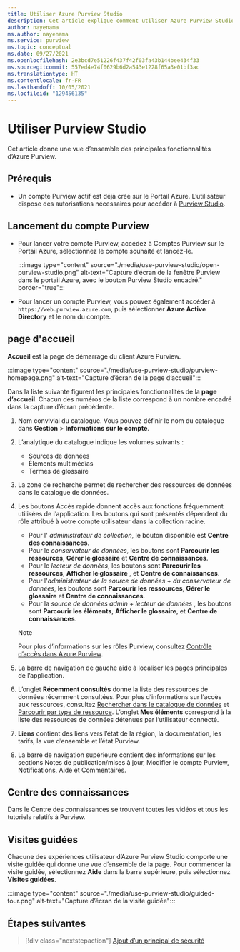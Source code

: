 ```yaml
---
title: Utiliser Azure Purview Studio
description: Cet article explique comment utiliser Azure Purview Studio.
author: nayenama
ms.author: nayenama
ms.service: purview
ms.topic: conceptual
ms.date: 09/27/2021
ms.openlocfilehash: 2e3bcd7e51226f437f42f03fa43b144bee434f33
ms.sourcegitcommit: 557ed4e74f0629b6d2a543e1228f65a3e01bf3ac
ms.translationtype: HT
ms.contentlocale: fr-FR
ms.lasthandoff: 10/05/2021
ms.locfileid: "129456135"
---
```

# <a name="use-purview-studio"></a>Utiliser Purview Studio

Cet article donne une vue d’ensemble des principales fonctionnalités d’Azure Purview.

## <a name="prerequisites"></a>Prérequis

* Un compte Purview actif est déjà créé sur le Portail Azure. L’utilisateur dispose des autorisations nécessaires pour accéder à [Purview Studio](https://web.purview.azure.com/resource/).

## <a name="launch-purview-account"></a>Lancement du compte Purview

* Pour lancer votre compte Purview, accédez à Comptes Purview sur le Portail Azure, sélectionnez le compte souhaité et lancez-le.

  :::image type="content" source="./media/use-purview-studio/open-purview-studio.png" alt-text="Capture d’écran de la fenêtre Purview dans le portail Azure, avec le bouton Purview Studio encadré." border="true":::

* Pour lancer un compte Purview, vous pouvez également accéder à `https://web.purview.azure.com`, puis sélectionner **Azure Active Directory** et le nom du compte.

## <a name="home-page"></a>page d'accueil

**Accueil** est la page de démarrage du client Azure Purview.

:::image type="content" source="./media/use-purview-studio/purview-homepage.png" alt-text="Capture d’écran de la page d’accueil":::

Dans la liste suivante figurent les principales fonctionnalités de la **page d’accueil**. Chacun des numéros de la liste correspond à un nombre encadré dans la capture d’écran précédente.

1. Nom convivial du catalogue. Vous pouvez définir le nom du catalogue dans **Gestion** > **Informations sur le compte**.

2. L’analytique du catalogue indique les volumes suivants :

   * Sources de données
   * Éléments multimédias
   * Termes de glossaire

3. La zone de recherche permet de rechercher des ressources de données dans le catalogue de données.

4. Les boutons Accès rapide donnent accès aux fonctions fréquemment utilisées de l’application. Les boutons qui sont présentés dépendent du rôle attribué à votre compte utilisateur dans la collection racine.

   * Pour l' *administrateur de collection*, le bouton disponible est **Centre des connaissances**.
   * Pour le *conservateur de données*, les boutons sont **Parcourir les ressources**, **Gérer le glossaire** et **Centre de connaissances**.
   * Pour le *lecteur de données*, les boutons sont **Parcourir les ressources**, **Afficher le glossaire** , et **Centre de connaissances**.
   * Pour l'*administrateur de la source de données* + *du conservateur de données*, les boutons sont **Parcourir les ressources**, **Gérer le glossaire** et **Centre de connaissances**.
   * Pour la *source de données admin* +  *lecteur de données* , les boutons sont **Parcourir les éléments**, **Afficher le glossaire**, et **Centre de connaissances**.
  
   > [!NOTE]
   > Pour plus d’informations sur les rôles Purview, consultez [Contrôle d’accès dans Azure Purview](catalog-permissions.md).

5. La barre de navigation de gauche aide à localiser les pages principales de l’application.   
6. L’onglet **Récemment consultés** donne la liste des ressources de données récemment consultées. Pour plus d’informations sur l’accès aux ressources, consultez [Rechercher dans le catalogue de données](how-to-search-catalog.md) et [Parcourir par type de ressource](how-to-browse-catalog.md).  L’onglet **Mes éléments** correspond à la liste des ressources de données détenues par l’utilisateur connecté.
7. **Liens** contient des liens vers l’état de la région, la documentation, les tarifs, la vue d’ensemble et l’état Purview.
8. La barre de navigation supérieure contient des informations sur les sections Notes de publication/mises à jour, Modifier le compte Purview, Notifications, Aide et Commentaires.

## <a name="knowledge-center"></a>Centre des connaissances

Dans le Centre des connaissances se trouvent toutes les vidéos et tous les tutoriels relatifs à Purview.

## <a name="guided-tours"></a>Visites guidées

Chacune des expériences utilisateur d’Azure Purview Studio comporte une visite guidée qui donne une vue d’ensemble de la page. Pour commencer la visite guidée, sélectionnez **Aide** dans la barre supérieure, puis sélectionnez **Visites guidées**.

:::image type="content" source="./media/use-purview-studio/guided-tour.png" alt-text="Capture d’écran de la visite guidée":::

## <a name="next-steps"></a>Étapes suivantes

> [!div class="nextstepaction"]
> [Ajout d’un principal de sécurité](tutorial-scan-data.md)
